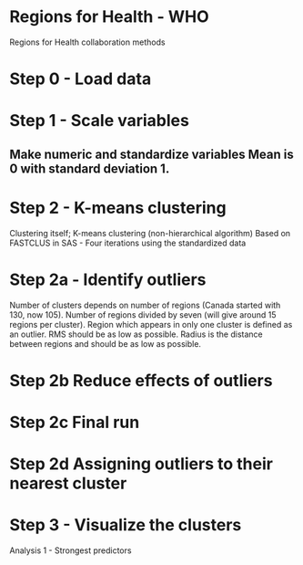 # Regions for Health - WHO

Regions for Health collaboration methods
# Step 0 - Load data

# Step 1 - Scale variables
## Make numeric and standardize variables Mean is 0 with standard deviation 1.

# Step 2 - K-means clustering 
Clustering itself; K-means clustering (non-hierarchical algorithm)
Based on FASTCLUS in SAS - Four iterations using the standardized data

# Step 2a - Identify outliers 
Number of clusters depends on number of regions (Canada started with 130, now 105). 
Number of regions divided by seven (will give around 15 regions per cluster). 
Region which appears in only one cluster is defined as an outlier.
RMS should be as low as possible. Radius is the distance between regions and should be as low as possible.

# Step 2b Reduce effects of outliers
# Step 2c Final run
# Step 2d Assigning outliers to their nearest cluster

# Step 3 - Visualize the clusters

Analysis 1 - Strongest predictors
